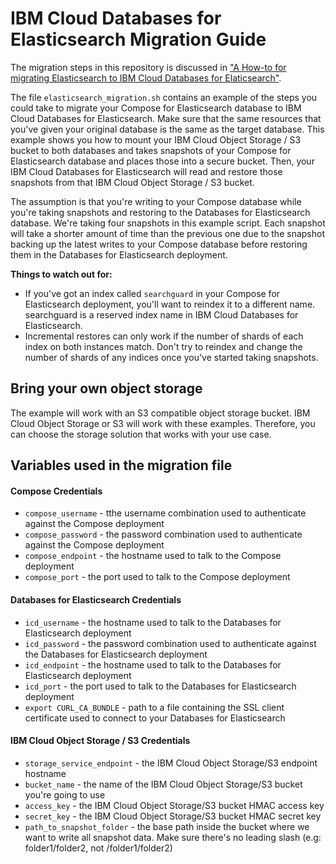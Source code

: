 # IBM Cloud Databases for Elasticsearch Migration Guide

The migration steps in this repository is discussed in ["A How-to for migrating Elasticsearch to IBM Cloud Databases for Elaticsearch"](https://www.ibm.com/blogs/bluemix/2019/02/a-how-to-for-migrating-elasticsearch-to-ibm-cloud-databases-for-elasticsearch/).

The file `elasticsearch_migration.sh` contains an example of the steps you could take to migrate your Compose for Elasticsearch database to IBM Cloud Databases for Elasticsearch. Make sure that the same resources that you've given your original database is the same as the target database. This example shows you how to mount your IBM Cloud Object Storage / S3 bucket to both databases and takes snapshots of your Compose for Elasticsearch database and places those into a secure bucket. Then, your IBM Cloud Databases for Elasticsearch will read and restore those snapshots from that IBM Cloud Object Storage / S3 bucket. 

The assumption is that you're writing to your Compose database while you're taking snapshots and restoring to the Databases for Elasticsearch database. We're taking four snapshots in this example script. Each snapshot will take a shorter amount of time than the previous one due to the snapshot backing up the latest writes to your Compose database before restoring them in the Databases for Elasticsearch deployment.

**Things to watch out for:**

- If you've got an index called `searchguard` in your Compose for Elasticsearch deployment, you'll want to reindex it to a different name. searchguard is a reserved index name in IBM Cloud Databases for Elasticsearch.
- Incremental restores can only work if the number of shards of each index on both instances match. Don't try to reindex and change the number of shards of any indices once you've started taking snapshots.

## Bring your own object storage

The example will work with an S3 compatible object storage bucket. IBM Cloud Object Storage or S3 will work with these examples. Therefore, you can choose the storage solution that works with your use case.

## Variables used in the migration file

#### Compose Credentials

- `compose_username` - tthe username combination used to authenticate against the Compose deployment
- `compose_password` - the password combination used to authenticate against the Compose deployment
- `compose_endpoint` - the hostname used to talk to the Compose deployment
- `compose_port` - the port used to talk to the Compose deployment

#### Databases for Elasticsearch Credentials

- `icd_username` - the hostname used to talk to the Databases for Elasticsearch deployment
- `icd_password` - the password combination used to authenticate against the Databases for Elasticsearch deployment
- `icd_endpoint` - the hostname used to talk to the Databases for Elasticsearch deployment
- `icd_port` - the port used to talk to the Databases for Elasticsearch deployment
- `export CURL_CA_BUNDLE` - path to a file containing the SSL client certificate used to connect to your Databases for Elasticsearch

#### IBM Cloud Object Storage / S3 Credentials

- `storage_service_endpoint` - the IBM Cloud Object Storage/S3 endpoint hostname
- `bucket_name` - the name of the IBM Cloud Object Storage/S3 bucket you're going to use
- `access_key` - the IBM Cloud Object Storage/S3 bucket HMAC access key
- `secret_key` - the IBM Cloud Object Storage/S3 bucket HMAC secret key
- `path_to_snapshot_folder` - the base path inside the bucket where we want to write all snapshot data. Make sure there's no leading slash (e.g: folder1/folder2, not /folder1/folder2)

